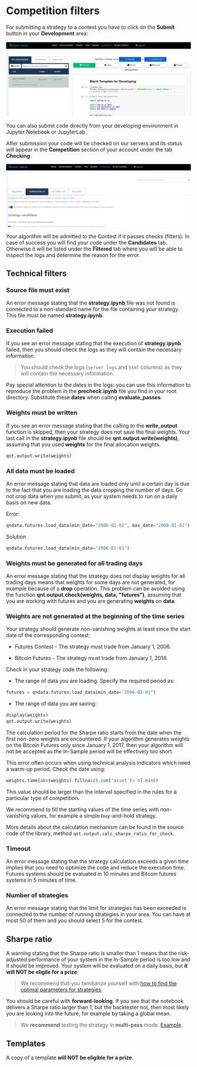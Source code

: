# Competition filters

For submitting a strategy to a contest you have to click on the **Submit** button in your **Development** area:

![submit](./pictures/submit.png)
   
You can also submit code directly from your developing environment in Jupyter Notebook or JupyterLab.   
   
After submission your code will be checked on our servers and its status will appear in the **Competition** section of your account under the tab **Checking**:

![test](./pictures/test.png)


Your algorithm will be admitted to the Contest if it passes checks (filters). In case of success you will find your code under the **Candidates** tab. Otherwise it will be listed under the **Filtered** tab where you will be able to inspect the logs and determine the reason for the error.

## Technical filters

### Source file must exist
An error message stating that the **strategy.ipynb** file was not found is connected to a non-standard name for the file containing your strategy. This file must be named **strategy.ipynb**.

### Execution failed
If you see an error message stating that the execution of **strategy.ipynb** failed, then you should check the logs as they will contain the necessary information. 

> You should check the logs (`server logs` and `html` columns) as they will contain the necessary information. 

Pay special attention to the dates in the logs: you can use this information to reproduce the problem in the **precheck.ipynb** file you find in your root directory. Substitute these **dates** when calling **evaluate_passes**.

### Weights must be written
If you see an error message stating that the calling to the **write_output** function is skipped, then your strategy does not save the final weights. Your last call in the **strategy.ipynb** file should be **qnt.output.write(weights)**, assuming that you used **weights** for the final allocation weights.
```python
qnt.output.write(weights)
```

### All data must be loaded
An error message stating that data are loaded only until a certain day is due to the fact that you are loading the data cropping the number of days. Do not crop data when you submit, as your system needs to run on a daily basis on new data.

Error:
```python
qndata.futures.load_data(min_date="2006-01-01", max_date="2008-01-01")
```

Solution

```python
qndata.futures.load_data(min_date="2006-01-01")
```

### Weights must be generated for all trading days
An error message stating that the strategy does not display weights for all trading days means that weights for some days are not generated, for example because of a **drop** operation. This problem can be avoided using the function **qnt.output.check(weights, data, "futures")**, assuming that you are working with futures and you are generating **weights** on **data**.

### Weights are not generated at the beginning of the time series 
Your strategy should generate non-vanishing weights at least since the start date of the corresponding contest:

* Futures Contest - The strategy must trade from January 1, 2006.

* Bitcoin Futures - The strategy must trade from January 1, 2014.

Check in your strategy code the following:

* The range of data you are loading. Specify the required period as:
```python
futures = qndata.futures.load_data(min_date="2006-01-01")
```
* The range of data you are saving:
```python
display(weights)
qnt.output.write(weights)
```

The calculation period for the Sharpe ratio starts from the date when the first non-zero weights are encountered. If your algorithm generates weights on the Bitcoin Futures only since January 1, 2017, then your algorithm will not be accepted as the In-Sample period will be effectively too short.

This error often occurs when using technical analysis indicators which need a warm-up period.
Check the date using:
```python
weights.time[abs(weights).fillna(0).sum('asset')> 0].min()
```
This value should be larger than the interval specified in the rules for a particular type of competition.

We recommend to fill the starting values of the time series with non-vanishing values, for example a simple buy-and-hold strategy.

More details about the calculation mechanism can be found in the source code of the library, method `qnt.output.calc_sharpe_ratio_for_check`.

### Timeout
An error message stating that the strategy calculation exceeds a given time implies that you need to optimize the code and reduce the execution time. Futures systems should be evaluated in 10 minutes and Bitcoin futures systems in 5 minutes of time.


### Number of strategies
An error message stating that the limit for strategies has been exceeded is connected to the number of running strategies in your area. You can have at most 50 of them and you should select 5 for the contest.

## Sharpe ratio
A warning stating that the Sharpe ratio is smaller than 1 means that the risk-adjusted performance of your system in the In-Sample period is too low and it should be improved. Your system will be evaluated on a daily basis, but **it will NOT be eligile for a prize**.

> We recommend that you familiarize yourself with [how to find the optimal parameters for strategies](https://quantiacs.com/documentation/en/examples/trading_system_optimization.html).

You should be careful with **forward-looking**. If you see that the notebook delivers a Sharpe ratio larger than 1, but the backtester not, then most likely you are looking into the future, for example by taking a global mean.

> We **recommend** testing the strategy in **multi-pass** mode. [Example](https://quantiacs.com/documentation/en/examples/trading_system_optimization.html#preventing-forward-looking).

## Templates
A copy of a template **will NOT be eligible for a prize**.
